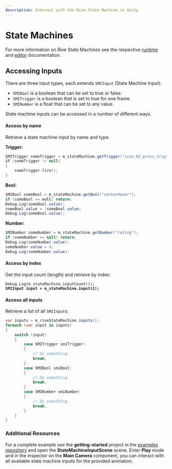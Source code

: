 ```yaml
---
description: Interact with the Rive State Machine in Unity
---
```


# State Machines

For more information on Rive State Machines see the respective [runtime](../../runtimes/state-machines.md) and [editor](../../editor/state-machine/) documentation.

## Accessing Inputs

There are three input types, each extends `SMIInput` (State Machine Input):

* `SMIBool` is a boolean that can be set to true or false.
* `SMITrigger` is a boolean that is set to true for one frame.
* `SMINumber` is a float that can be set to any value.

State machine inputs can be accessed in a number of different ways.

#### Access by name

Retrieve a state machine input by name and type.

**Trigger:**

```csharp
SMITrigger someTrigger = m_stateMachine.getTrigger("icon_02_press_trig");
if (someTrigger != null)
{
    someTrigger.fire();
}
```

**Bool:**

```csharp
SMIBool someBool = m_stateMachine.getBool("centerHover");
if (someBool == null) return;
Debug.Log(someBool.value);
someBool.value = !someBool.value;
Debug.Log(someBool.value);
```

**Number:**

```csharp
SMINumber someNumber = m_stateMachine.getNumber("rating");
if (someNumber == null) return;
Debug.Log(someNumber.value);
someNumber.value = 4;
Debug.Log(someNumber.value);
```

#### Access by index

Get the input count (length) and retrieve by index:

<pre class="language-csharp"><code class="lang-csharp">Debug.Log(m_stateMachine.inputCount());
<strong>SMIInput input = m_stateMachine.input(1);
</strong></code></pre>

#### Access all inputs

Retrieve a list of all `SMIInput`s:

```csharp
var inputs = m_riveStateMachine.inputs();
foreach (var input in inputs)
{
    switch (input)
    {
        case SMITrigger smiTrigger:
        {
            // Do something
            break;
        }
        case SMIBool smiBool:
        {
            // Do something
            break;
        }
        case SMINumber smiNumber:
        {
            // Do something
            break;
        }
    }
}
```

### Additional Resources

For a complete example see the **getting-started** project in the [examples repository](https://github.com/rive-app/rive-unity-examples) and open the **StateMachineInputScene** scene. Enter **Play** mode and in the inspector on the **Main Camera** component, you can interact with all available state machine inputs for the provided animation.
